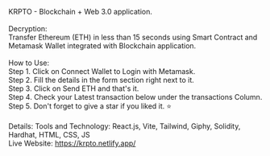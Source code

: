 KRPTO - Blockchain + Web 3.0 application. <br/>
<br/>
Decryption:<br/>
Transfer Ethereum (ETH) in less than 15 seconds using Smart Contract and Metamask Wallet integrated with Blockchain application.<br/><br/>
How to Use:<br/>
Step 1. Click on Connect Wallet to Login with Metamask.<br/>
Step 2. Fill the details in the form section right next to it.<br/>
Step 3. Click on Send ETH and that's it.<br/>
Step 4. Check your Latest transaction below under the transactions Column.<br/>
Step 5. Don't forget to give a star if you liked it. ⭐<br/>
<br/>
Details:
Tools and Technology: React.js, Vite, Tailwind, Giphy, Solidity, Hardhat, HTML, CSS, JS
<br/>
Live Website:
https://krpto.netlify.app/
